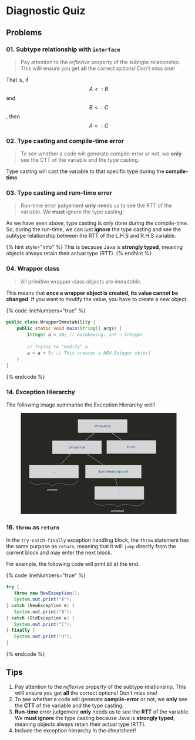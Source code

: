 # Diagnostic Quiz

## Problems

### 01. Subtype relationship with `interface`

> Pay attention to the _reflexive_ property of the subtype relationship. This willl ensure you get **all** the correct options! Don't miss one!

That is, if $$A<:B$$ and $$B<:C$$, then $$A<:C$$

### 02. Type casting and compile-time error

> To see whether a code will generate compile-error or not, we **only** see the CTT of the variable and the type casting.

Type casting will cast the variable to that specific type during the **compile-time**.

### 03. Type casting and rum-time error

> Run-time error judgement **only** needs us to see the RTT of the variable. We **must** ignore the type casting!

As we have seen above, type casting is only done during the compile-time. So, during the run-time, we can just **ignore** the type casting and see the subtype relationship between the RTT of the L.H.S and R.H.S variable.

{% hint style="info" %}
This is because Java is **strongly typed**, meaning objects always retain their actual type (RTT).
{% endhint %}

### 04. Wrapper class

> All primitive wrapper class objects are _immutable._

This means that **once a wrapper object is created, its value cannot be changed**. If you want to modify the value, you have to create a new object.

{% code lineNumbers="true" %}
```java
public class WrapperImmutability {
    public static void main(String[] args) {
        Integer a = 10; // Autoboxing: int → Integer

        // Trying to "modify" a
        a = a + 5; // This creates a NEW Integer object
    }
}
```
{% endcode %}

### 14. Exception Hierarchy

The following image summarise the Exception Hierarchy well!

<figure><img src="../../../.gitbook/assets/lec04-exception-hierarchy.png" alt="" width="563"><figcaption></figcaption></figure>

### 16. `throw` as `return`

In the `try-catch-finally` exception handling block, the `throw` statement has the same purpose as `return`, meaning that it will `jump` directly from the current block and may enter the next block.

For example, the following code will print `BD` at the end.

{% code lineNumbers="true" %}
```java
try {
   throw new NewException();
   System.out.print("A");
} catch (NewException e) {
   System.out.print("B");
} catch (OldException e) {
   System.out.print("C");
} finally {
   System.out.print("D");
}
```
{% endcode %}

## Tips

1. Pay attention to the _reflexive_ property of the subtype relationship. This willl ensure you get **all** the correct options! Don't miss one!
2. To see whether a code will generate **compile-error** or not, we **only** see the **CTT** of the variable and the type casting.
3. **Run-time** error judgement **only** needs us to see the **RTT** of the variable. We **must ignore** the type casting because Java is **strongly typed**, meaning objects always retain their actual type (RTT).
4. Include the exception hierarchy in the cheatsheet!
